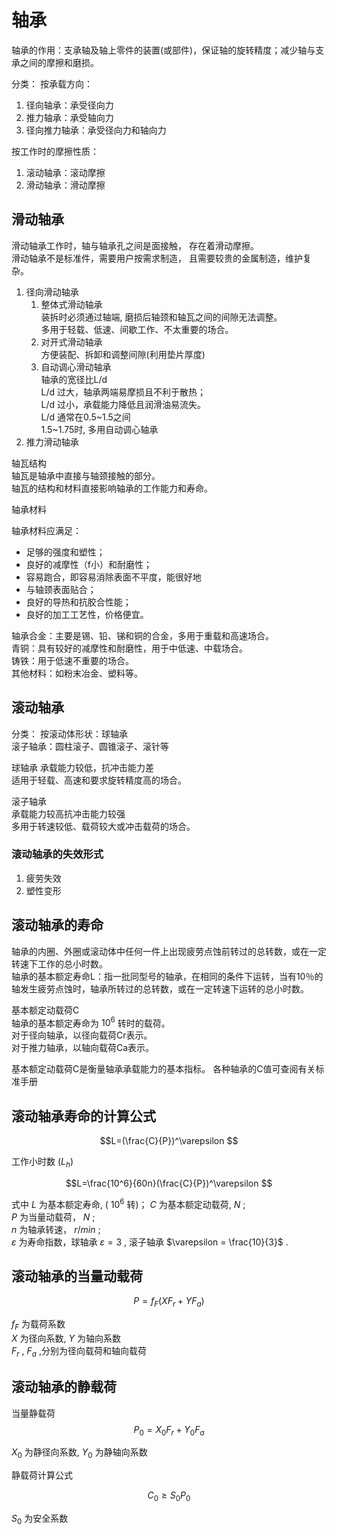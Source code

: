 # 轴承

轴承的作用：支承轴及轴上零件的装置(或部件)，保证轴的旋转精度；减少轴与支承之间的摩擦和磨损。

分类：
按承载方向：

1. 径向轴承：承受径向力
2. 推力轴承：承受轴向力
3. 径向推力轴承：承受径向力和轴向力

按工作时的摩擦性质：

1. 滚动轴承：滚动摩擦
2. 滑动轴承：滑动摩擦

## 滑动轴承

滑动轴承工作时，轴与轴承孔之间是面接触，
存在着滑动摩擦。  
滑动轴承不是标准件，需要用户按需求制造，
且需要较贵的金属制造，维护复杂。

1. 径向滑动轴承
   1. 整体式滑动轴承  
   装拆时必须通过轴端, 磨损后轴颈和轴瓦之间的间隙无法调整。  
   多用于轻载、低速、间歇工作、不太重要的场合。
   2. 对开式滑动轴承  
   方便装配、拆卸和调整间隙(利用垫片厚度)
   3. 自动调心滑动轴承  
   轴承的宽径比L/d  
   L/d 过大，轴承两端易摩损且不利于散热；  
   L/d 过小，承载能力降低且润滑油易流失。  
   L/d 通常在0.5~1.5之间  
   1.5~1.75时, 多用自动调心轴承
2. 推力滑动轴承

轴瓦结构  
轴瓦是轴承中直接与轴颈接触的部分。  
轴瓦的结构和材料直接影响轴承的工作能力和寿命。

轴承材料

轴承材料应满足：

* 足够的强度和塑性；
* 良好的减摩性（f小）和耐磨性；
* 容易跑合，即容易消除表面不平度，能很好地
* 与轴颈表面贴合；
* 良好的导热和抗胶合性能；
* 良好的加工工艺性，价格便宜。

轴承合金：主要是锡、铅、锑和铜的合金，多用于重载和高速场合。  
青铜：具有较好的减摩性和耐磨性，用于中低速、中载场合。  
铸铁：用于低速不重要的场合。  
其他材料：如粉末冶金、塑料等。  

## 滚动轴承

分类：
按滚动体形状：球轴承  
滚子轴承：圆柱滚子、圆锥滚子、滚针等

球轴承
承载能力较低，抗冲击能力差  
适用于轻载、高速和要求旋转精度高的场合。

滚子轴承  
承载能力较高抗冲击能力较强  
多用于转速较低、载荷较大或冲击载荷的场合。

### 滚动轴承的失效形式

1. 疲劳失效
2. 塑性变形

## 滚动轴承的寿命

轴承的内圈、外圈或滚动体中任何一件上出现疲劳点蚀前转过的总转数，或在一定转速下工作的总小时数。  
轴承的基本额定寿命L：指一批同型号的轴承，在相同的条件下运转，当有10％的轴发生疲劳点蚀时，轴承所转过的总转数，或在一定转速下运转的总小时数。  

基本额定动载荷C  
轴承的基本额定寿命为 $10^6$ 转时的载荷。  
对于径向轴承，以径向载荷Cr表示。  
对于推力轴承，以轴向载荷Ca表示。  

基本额定动载荷C是衡量轴承承载能力的基本指标。 各种轴承的C值可查阅有关标准手册

## 滚动轴承寿命的计算公式

$$L=(\frac{C}{P})^\varepsilon $$

工作小时数 $(L_h)$

$$L=\frac{10^6}{60n}(\frac{C}{P})^\varepsilon $$

式中 $L$ 为基本额定寿命, ( $10^6$ 转)；
$C$ 为基本额定动载荷, $N$ ;  
$P$ 为当量动载荷， $N$ ;  
$n$ 为轴承转速， $r/min$  ;  
$\varepsilon$ 为寿命指数，球轴承 $\varepsilon = 3$ , 滚子轴承 $\varepsilon = \frac{10}{3}$ .

## 滚动轴承的当量动载荷

$$P=f_F(XF_r+YF_a)$$

$f_F$ 为载荷系数  
$X$ 为径向系数,  $Y$ 为轴向系数  
$F_r$ , $F_a$ ,分别为径向载荷和轴向载荷

## 滚动轴承的静载荷

当量静载荷
$$P_0=X_0F_r+Y_0F_a$$

$X_0$ 为静径向系数,  $Y_0$ 为静轴向系数

静载荷计算公式

$$C_0\ge S_0P_0$$

$S_0$ 为安全系数
